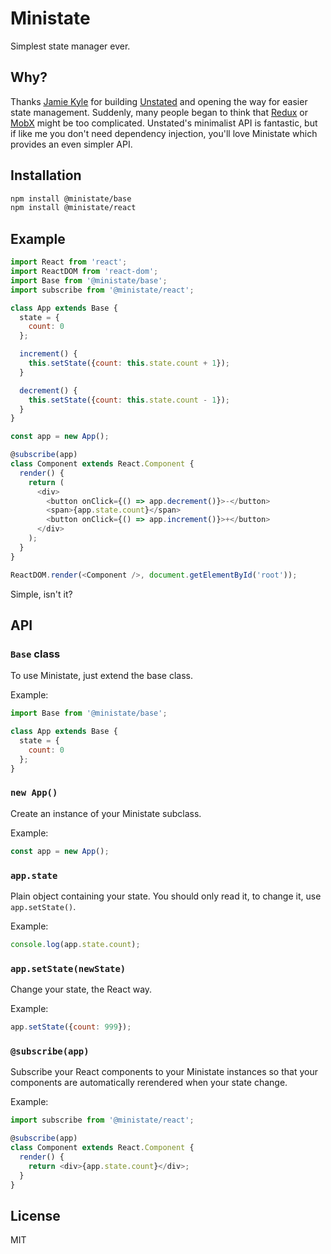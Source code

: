 # Ministate

Simplest state manager ever.

## Why?

Thanks [Jamie Kyle](https://github.com/jamiebuilds) for building [Unstated](https://unstated.io/) and opening the way for easier state management. Suddenly, many people began to think that [Redux](https://redux.js.org/) or [MobX](https://mobx.js.org/) might be too complicated. Unstated's minimalist API is fantastic, but if like me you don't need dependency injection, you'll love Ministate which provides an even simpler API.

## Installation

```bash
npm install @ministate/base
npm install @ministate/react
```

## Example

```js
import React from 'react';
import ReactDOM from 'react-dom';
import Base from '@ministate/base';
import subscribe from '@ministate/react';

class App extends Base {
  state = {
    count: 0
  };

  increment() {
    this.setState({count: this.state.count + 1});
  }

  decrement() {
    this.setState({count: this.state.count - 1});
  }
}

const app = new App();

@subscribe(app)
class Component extends React.Component {
  render() {
    return (
      <div>
        <button onClick={() => app.decrement()}>-</button>
        <span>{app.state.count}</span>
        <button onClick={() => app.increment()}>+</button>
      </div>
    );
  }
}

ReactDOM.render(<Component />, document.getElementById('root'));
```

Simple, isn't it?

## API

### `Base` class

To use Ministate, just extend the base class.

Example:

```js
import Base from '@ministate/base';

class App extends Base {
  state = {
    count: 0
  };
}
```

### `new App()`

Create an instance of your Ministate subclass.

Example:

```js
const app = new App();
```

### `app.state`

Plain object containing your state. You should only read it, to change it, use `app.setState()`.

Example:

```js
console.log(app.state.count);
```

### `app.setState(newState)`

Change your state, the React way.

Example:

```js
app.setState({count: 999});
```

### `@subscribe(app)`

Subscribe your React components to your Ministate instances so that your components are automatically rerendered when your state change.

Example:

```js
import subscribe from '@ministate/react';

@subscribe(app)
class Component extends React.Component {
  render() {
    return <div>{app.state.count}</div>;
  }
}
```

## License

MIT
